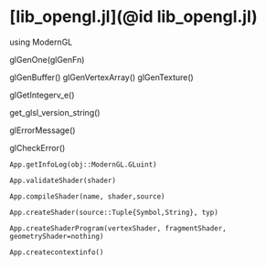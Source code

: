 # [lib_opengl.jl](@id lib_opengl.jl)

using ModernGL

glGenOne(glGenFn)

glGenBuffer()
glGenVertexArray()
glGenTexture()

glGetIntegerv_e()

get_glsl_version_string()

glErrorMessage()

glCheckError()

```@docs
App.getInfoLog(obj::ModernGL.GLuint)
```

```@docs
App.validateShader(shader)
```

```@docs
App.compileShader(name, shader,source)
```

```@docs
App.createShader(source::Tuple{Symbol,String}, typ)
```

```@docs
App.createShaderProgram(vertexShader, fragmentShader, geometryShader=nothing)
```

```@docs
App.createcontextinfo()
```
